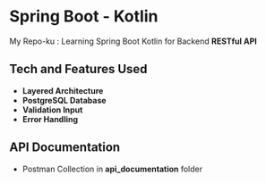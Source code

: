 # Spring Boot - Kotlin

My Repo-ku : Learning Spring Boot Kotlin for Backend **RESTful API**

## Tech and Features Used

* **Layered Architecture**
* **PostgreSQL Database**
* **Validation Input**
* **Error Handling**

## API Documentation
  * Postman Collection in **api_documentation** folder